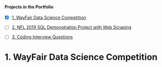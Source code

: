 #### Projects in the Portfolio
- [X] [1. WayFair Data Science Competition](WayFair%20Data%20Science%20Competition)
> 
- [ ] [2. NFL 2019 SQL Demonstration Project with Web Scraping](NFL%202019%20SQL%20Demonstration%20Project%20with%20Web%20Scraping)
>
- [ ] [3. Coding Interview Questions](Coding%20Interview%20Questions)
>
# 1. WayFair Data Science Competition









